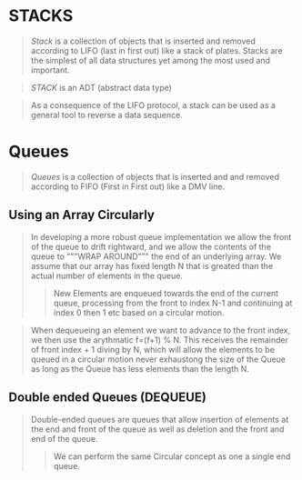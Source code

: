 # STACKS

> *Stack* is a collection of objects that is inserted and removed according to LIFO (last in first out) like a stack of plates. Stacks are the simplest of all data structures yet among the most used and important.

> *STACK* is an ADT (abstract data type)

> As a consequence of the LIFO protocol, a stack can be used as a general tool to reverse a data sequence.


# Queues 

> *Queues* is a collection of objects that is inserted and and removed according to FIFO (First in First out) like a DMV line.

## Using an Array Circularly
> In developing a more robust queue implementation we allow the front of the queue to drift rightward, and we allow the contents of the queue to """WRAP AROUND""" the end of an underlying array. We assume that our array has fixed length N that is greated than the actual number of elements in the queue.
>> New Elements are enqueued towards the end of the current queue, processing from the front to index N-1 and continuing at index 0 then 1 etc based on a circular motion.

> When dequeueing an element we want to advance to the front index, we then use the arythmatic f=(f+1) % N. This receives the remainder of front index + 1 diving by N, which will allow the elements to be queued in a circular motion never exhaustong the size of the Queue as long as the Queue has less elements than the length N.

## Double ended Queues (DEQUEUE) 
> Double-ended queues are queues that allow insertion of elements at the end and front of the queue as well as deletion and the front and end of the queue.
>> We can perform the same Circular concept as one a single end queue.
